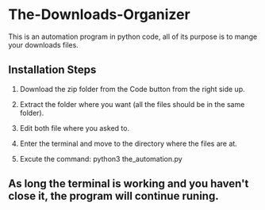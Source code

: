 # The-Downloads-Organizer

This is an automation program in python code, all of its purpose is to mange your downloads files.

## Installation Steps

1.  Download the zip folder from the Code button from the right side up.

2.  Extract the folder where you want (all the files should be in the same folder).

3. Edit both file where you asked to.

4. Enter the terminal and move to the directory where the files are at.

5. Excute the command: python3 the_automation.py



## As long the terminal is working and you haven't close it, the program will continue runing.
